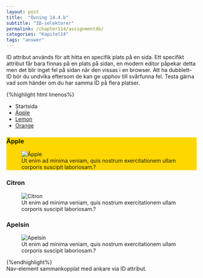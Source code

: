 ```yaml
---
layout: post
title:  "Övning 14.4.b"
subtitle: "ID-selektorer"
permalink: /chapter114/assignment4b/
categories: "Kapitel14"
tags: "answer"
---
```

ID attribut används för att hitta en specifik plats på en sida. Ett specifikt attribut får bara finnas på en plats på sidan, en modern editor påpekar detta men det blir inget fel på sidan när den vissas i en browser. Att ha dubblett-ID bör du undvika eftersom de kan ge upphov till svårfunna fel. Testa gärna vad som händer om du har samma ID på flera platser.  

{%highlight html linenos%}
<!DOCTYPE html>
<html lang="sv">
  <head>
    <meta charset="utf-8">
    <meta name="description" content="Mall">
    <meta name="author" content="fnamn enamn">
    <link rel="stylesheet" href="style.css">
    <title>Template</title>
  </head>
  <body>
    <nav>
      <ul>
      <li>Startsida</li>
      <li> <a href="#apple">Äpple</a></li>
      <li> <a href="#lemon">Lemon</a></li>
      <li> <a href="#orange">Orange</a></li>
      </ul>
    </nav>
    <main>
      <article style="background-color: gold" class="product_article product_article_2" id="apple">
        <h3 class="product_h3" >Äpple</h3>
        <figure class="product_figure">
          <img class="product_img" src="images/fruit-apple.jpg" alt="Äpple">
          <figcaption>
            Ut enim ad minima veniam, quis nostrum exercitationem ullam corporis suscipit laboriosam.?
          </figcaption>
        </figure>
      </article>
      <article class="product_article" id="lemon">
        <h3 class="product_h3">Citron</h3>
        <figure>
          <img class="product_img" src="images/fruit-lemon.jpg" alt="Citron">
          <figcaption>
            Ut enim ad minima veniam, quis nostrum exercitationem ullam corporis suscipit laboriosam.?
          </figcaption>
        </figure>
      </article>
      <article class="product_article" id="orange">
        <h3 class="product_h3" >Apelsin</h3>
        <figure>
          <img class="product_img" src="images/fruit-orange.jpg" alt="Apelsin">
          <figcaption>
            Ut enim ad minima veniam, quis nostrum exercitationem ullam corporis suscipit laboriosam.?
          </figcaption>
        </figure>
      </article>
    </main>
  </body>
</html>
{%endhighlight%}
<figcaption>Nav-element sammankopplat med ankare via ID attribut.</figcaption>
